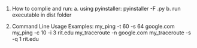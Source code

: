1. How to complie and run:
    a. using pyinstaller: 
        pyinstaller -F <file>.py
    b. run <file> executable in dist folder

2. Command Line Usage Examples:
    my_ping -t 60 -s 64 google.com
    my_ping -c 10 -i 3 rit.edu
    my_traceroute -n google.com
    my_traceroute -s -q 1 rit.edu